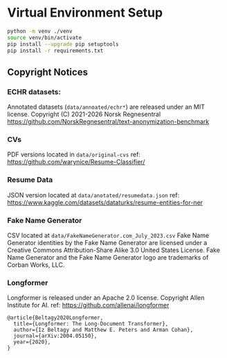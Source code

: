 # Virtual Environment Setup

```bash
python -m venv ./venv
source venv/bin/activate
pip install --upgrade pip setuptools
pip install -r requirements.txt
```

## Copyright Notices
### ECHR datasets:
Annotated datasets (`data/annoated/echr*`) are released under an MIT license. Copyright (C) 2021-2026 Norsk Regnesentral
https://github.com/NorskRegnesentral/text-anonymization-benchmark

### CVs 
PDF versions located in `data/original-cvs`
ref: https://github.com/warynice/Resume-Classifier/

### Resume Data
JSON version located at `data/anotated/resumedata.json`
ref: https://www.kaggle.com/datasets/dataturks/resume-entities-for-ner

### Fake Name Generator
CSV located at `data/FakeNameGenerator.com_July_2023.csv`
Fake Name Generator identities by the Fake Name Generator are licensed under a Creative Commons Attribution-Share Alike 3.0 United States License. Fake Name Generator and the Fake Name Generator logo are trademarks of Corban Works, LLC.

### Longformer
Longformer is released under an Apache 2.0 license. Copyright Allen Institute for AI.
ref: https://github.com/allenai/longformer
```
@article{Beltagy2020Longformer,
  title={Longformer: The Long-Document Transformer},
  author={Iz Beltagy and Matthew E. Peters and Arman Cohan},
  journal={arXiv:2004.05150},
  year={2020},
}
```
